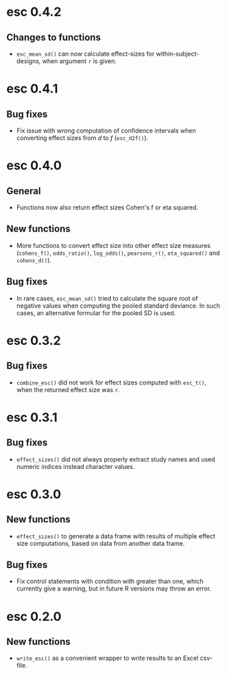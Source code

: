 # esc 0.4.2

## Changes to functions

* `esc_mean_sd()` can now calculate effect-sizes for within-subject-designs, when argument `r` is given.

# esc 0.4.1

## Bug fixes

* Fix issue with wrong computation of confidence intervals when converting effect sizes from _d_ to _f_ (`esc_d2f()`).

# esc 0.4.0

## General

* Functions now also return effect sizes Cohen's f or eta squared.

## New functions

* More functions to convert effect size into other effect size measures (`cohens_f()`, `odds_ratio()`, `log_odds()`, `pearsons_r()`, `eta_squared()` and `cohens_d()`).

## Bug fixes

* In rare cases, `esc_mean_sd()` tried to calculate the square root of negative values when computing the pooled standard deviance. In such cases, an alternative formular for the pooled SD is used.

# esc 0.3.2

## Bug fixes

* `combine_esc()` did not work for effect sizes computed with `esc_t()`, when the returned effect size was `r`.

# esc 0.3.1

## Bug fixes

* `effect_sizes()` did not always properly extract study names and used numeric indices instead character values.

# esc 0.3.0

## New functions

* `effect_sizes()` to generate a data frame with results of multiple effect size computations, based on data from another data frame.

## Bug fixes
* Fix control statements with condition with greater than one, which currently give a warning, but in future R versions may throw an error.

# esc 0.2.0

## New functions

* `write_esc()` as a convenient wrapper to write results to an Excel csv-file.